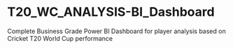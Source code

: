 # T20_WC_ANALYSIS-BI_Dashboard
Complete Business Grade Power BI Dashboard for player analysis based on Cricket T20 World Cup performance

